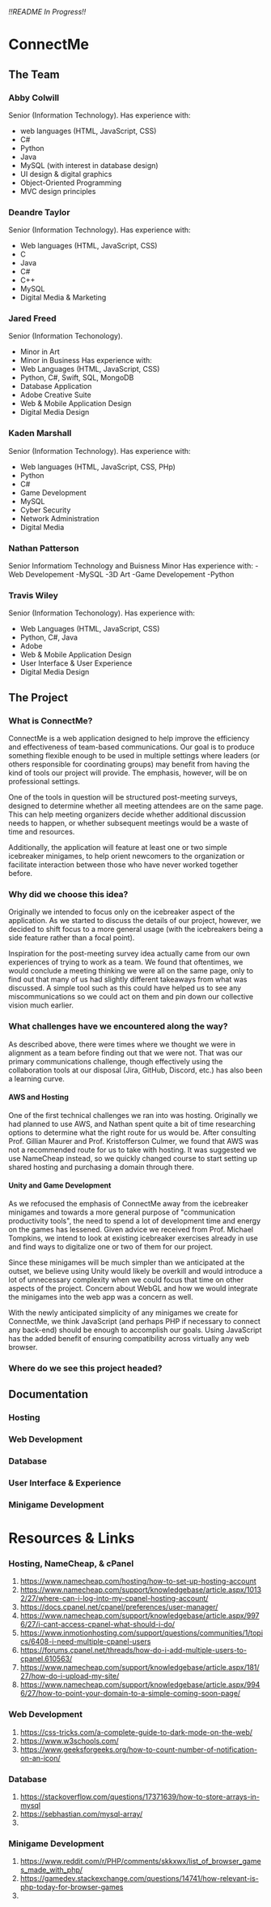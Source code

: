 _!!README In Progress!!_
# ConnectMe


## The Team

### Abby Colwill

Senior (Information Technology).
Has experience with:
- web languages (HTML, JavaScript, CSS)
- C#
- Python
- Java
- MySQL (with interest in database design)
- UI design & digital graphics
- Object-Oriented Programming
- MVC design principles

### Deandre Taylor

Senior (Information Technology).
Has experience with:
- Web languages (HTML, JavaScript, CSS)
- C
- Java
- C#
- C++
- MySQL
- Digital Media & Marketing

### Jared Freed

Senior (Information Techonology).
 - Minor in Art
 - Minor in Business 
Has experience with:
- Web Languages (HTML, JavaScript, CSS)
- Python, C#, Swift, SQL, MongoDB
- Database Application
- Adobe Creative Suite
- Web & Mobile Application Design
- Digital Media Design

### Kaden Marshall

Senior (Information Technology).
Has experience with:
- Web languages (HTML, JavaScript, CSS, PHp)
- Python
- C#
- Game Development
- MySQL
- Cyber Security
- Network Administration
- Digital Media

### Nathan Patterson

Senior Informatiom Technology and Buisness Minor
Has experience with:
-Web Developement
-MySQL
-3D Art 
-Game Developement
-Python

### Travis Wiley

Senior (Information Techonology).
Has experience with:
- Web Languages (HTML, JavaScript, CSS)
- Python, C#, Java
- Adobe
- Web & Mobile Application Design
- User Interface & User Experience
- Digital Media Design

## The Project

### What is ConnectMe?

ConnectMe is a web application designed to help improve the efficiency and effectiveness of team-based communications. Our goal is to produce something flexible enough to be used in multiple settings where leaders (or others responsible for coordinating groups) may benefit from having the kind of tools our project will provide. The emphasis, however, will be on professional settings.

One of the tools in question will be structured post-meeting surveys, designed to determine whether all meeting attendees are on the same page. This can help meeting organizers decide whether additional discussion needs to happen, or whether subsequent meetings would be a waste of time and resources.

Additionally, the application will feature at least one or two simple icebreaker minigames, to help orient newcomers to the organization or facilitate interaction between those who have never worked together before.

### Why did we choose this idea?

Originally we intended to focus only on the icebreaker aspect of the application. As we started to discuss the details of our project, however, we decided to shift focus to a more general usage (with the icebreakers being a side feature rather than a focal point).

Inspiration for the post-meeting survey idea actually came from our own experiences of trying to work as a team. We found that oftentimes, we would conclude a meeting thinking we were all on the same page, only to find out that many of us had slightly different takeaways from what was discussed. A simple tool such as this could have helped us to see any miscommunications so we could act on them and pin down our collective vision much earlier.  

### What challenges have we encountered along the way?

As described above, there were times where we thought we were in alignment as a team before finding out that we were not. That was our primary communications challenge, though effectively using the collaboration tools at our disposal (Jira, GitHub, Discord, etc.) has also been a learning curve.  

#### AWS and Hosting

One of the first technical challenges we ran into was hosting. Originally we had planned to use AWS, and Nathan spent quite a bit of time researching options to determine what the right route for us would be. After consulting Prof. Gillian Maurer and Prof. Kristofferson Culmer, we found that AWS was not a recommended route for us to take with hosting. It was suggested we use NameCheap instead, so we quickly changed course to start setting up shared hosting and purchasing a domain through there.

#### Unity and Game Development

As we refocused the emphasis of ConnectMe away from the icebreaker minigames and towards a more general purpose of "communication productivity tools", the need to spend a lot of development time and energy on the games has lessened. Given advice we received from Prof. Michael Tompkins, we intend to look at existing icebreaker exercises already in use and find ways to digitalize one or two of them for our project.

Since these minigames will be much simpler than we anticipated at the outset, we believe using Unity would likely be overkill and would introduce a lot of unnecessary complexity when we could focus that time on other aspects of the project. Concern about WebGL and how we would integrate the minigames into the web app was a concern as well.

With the newly anticipated simplicity of any minigames we create for ConnectMe, we think JavaScript (and perhaps PHP if necessary to connect any back-end) should be enough to accomplish our goals. Using JavaScript has the added benefit of ensuring compatibility across virtually any web browser.

### Where do we see this project headed?

## Documentation

### Hosting  

### Web Development

### Database

### User Interface & Experience

### Minigame Development  

# Resources & Links

### Hosting, NameCheap, & cPanel

 1. https://www.namecheap.com/hosting/how-to-set-up-hosting-account   
 2. https://www.namecheap.com/support/knowledgebase/article.aspx/10132/27/where-can-i-log-into-my-cpanel-hosting-account/
 3. https://docs.cpanel.net/cpanel/preferences/user-manager/
 4. https://www.namecheap.com/support/knowledgebase/article.aspx/9976/27/i-cant-access-cpanel-what-should-i-do/
 5. https://www.inmotionhosting.com/support/questions/communities/1/topics/6408-i-need-multiple-cpanel-users
 6. https://forums.cpanel.net/threads/how-do-i-add-multiple-users-to-cpanel.610563/
 7. https://www.namecheap.com/support/knowledgebase/article.aspx/181/27/how-do-i-upload-my-site/
 8. https://www.namecheap.com/support/knowledgebase/article.aspx/9946/27/how-to-point-your-domain-to-a-simple-coming-soon-page/

### Web Development

1. https://css-tricks.com/a-complete-guide-to-dark-mode-on-the-web/
2. https://www.w3schools.com/
3. https://www.geeksforgeeks.org/how-to-count-number-of-notification-on-an-icon/


### Database

1. https://stackoverflow.com/questions/17371639/how-to-store-arrays-in-mysql
2. https://sebhastian.com/mysql-array/
3. 

### Minigame Development

1. https://www.reddit.com/r/PHP/comments/skkxwx/list_of_browser_games_made_with_php/
2. https://gamedev.stackexchange.com/questions/14741/how-relevant-is-php-today-for-browser-games
3. 
